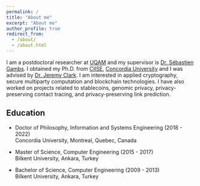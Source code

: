 ```yaml
---
permalink: /
title: "About me"
excerpt: "About me"
author_profile: true
redirect_from: 
  - /about/
  - /about.html
---
```

I am a postdoctoral researcher at [UQAM](https://uqam.ca/) and my supervisor is [Dr. Sébastien Gambs](https://sebastiengambs.openum.ca). I obtained my Ph.D. from [CIISE](https://www.concordia.ca/ginacody/info-systems-eng.html), [Concordia University](https://www.concordia.ca/) and I was advised by [Dr. Jeremy Clark](https://users.encs.concordia.ca/~clark/). I am interested in applied cryptography, secure multiparty computation and blockchain technologies. I have also worked on projects related to stablecoins, genomic privacy, privacy-preserving contact tracing, and privacy-preserving link prediction.

## Education

* Doctor of Philosophy, Information and Systems Engineering (2018 - 2022) <br/> 
Concordia University, Montreal, Quebec, Canada

* Master of Science, Computer Engineering (2015 - 2017) <br/> 
Bilkent University, Ankara, Turkey 

* Bachelor of Science, Computer Engineering (2009 - 2013) <br/> 
Bilkent University, Ankara, Turkey
